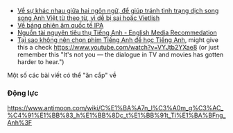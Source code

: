 - [Về sự khác nhau giữa hai ngôn ngữ, để giúp tránh tình trạng dịch song song Anh Việt từ theo từ, vì dễ bị sai hoặc Vietlish]()
- [Về bảng phiên âm quốc tế IPA]()
- [Nguồn tài nguyên tiêu thụ Tiếng Anh - English Media Recommedation]()
- [Tại sao không nên chọn phim Tiếng Anh để học Tiếng Anh](), might give this a check https://www.youtube.com/watch?v=VYJtb2YXae8 (or just remember this "It's not you — the dialogue in TV and movies has gotten harder to hear.")

Một số các bài viết có thể "ăn cắp" về 
### Động lực
https://www.antimoon.com/wiki/C%E1%BA%A7n_l%C3%A0m_g%C3%AC_%C4%91%E1%BB%83_h%E1%BB%8Dc_t%E1%BB%91t_Ti%E1%BA%BFng_Anh%3F

